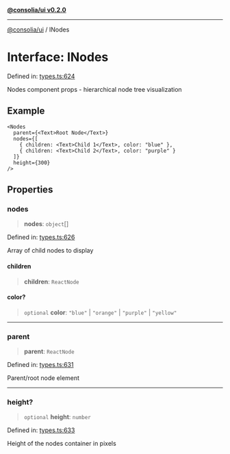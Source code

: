 [**@consolia/ui v0.2.0**](../README.md)

***

[@consolia/ui](../README.md) / INodes

# Interface: INodes

Defined in: [types.ts:624](https://github.com/consolia-io/ui/blob/main/src/types.ts#L624)

Nodes component props - hierarchical node tree visualization

## Example

```tsx
<Nodes
  parent={<Text>Root Node</Text>}
  nodes={[
    { children: <Text>Child 1</Text>, color: "blue" },
    { children: <Text>Child 2</Text>, color: "purple" }
  ]}
  height={300}
/>
```

## Properties

### nodes

> **nodes**: `object`[]

Defined in: [types.ts:626](https://github.com/consolia-io/ui/blob/main/src/types.ts#L626)

Array of child nodes to display

#### children

> **children**: `ReactNode`

#### color?

> `optional` **color**: `"blue"` \| `"orange"` \| `"purple"` \| `"yellow"`

***

### parent

> **parent**: `ReactNode`

Defined in: [types.ts:631](https://github.com/consolia-io/ui/blob/main/src/types.ts#L631)

Parent/root node element

***

### height?

> `optional` **height**: `number`

Defined in: [types.ts:633](https://github.com/consolia-io/ui/blob/main/src/types.ts#L633)

Height of the nodes container in pixels
